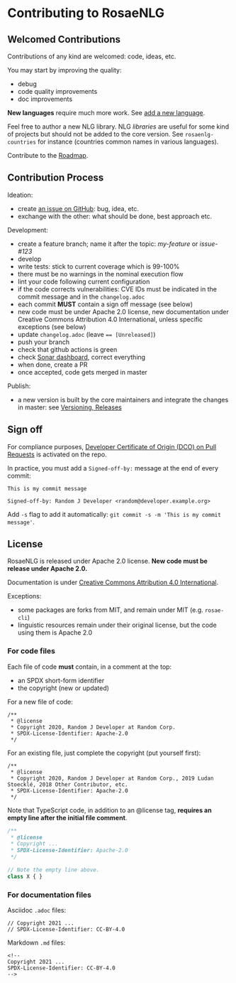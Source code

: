 <!--
Copyright 2019 Ludan Stoecklé
SPDX-License-Identifier: CC-BY-4.0
-->
# Contributing to RosaeNLG

## Welcomed Contributions

Contributions of any kind are welcomed: code, ideas, etc.

You may start by improving the quality:
- debug
- code quality improvements
- doc improvements

**New languages** require much more work. See [add a new language](DEVELOPER_GUIDE.md#add-a-new-language).

Feel free to author a new NLG library. NLG *libraries* are useful for some kind of projects but should not be added to the core version. See `rosaenlg-countries` for instance (countries common names in various languages).

Contribute to the [Roadmap](README.md#roadmap).


## Contribution Process

Ideation:

- create [an issue on GitHub](https://github.com/RosaeNLG/rosaenlg/issues): bug, idea, etc.
- exchange with the other: what should be done, best approach etc.

Development:

- create a feature branch; name it after the topic: *my-feature* or *issue-#123*
- develop
- write tests: stick to current coverage which is 99-100%
- there must be no warnings in the nominal execution flow
- lint your code following current configuration
- if the code corrects vulnerabilities: CVE IDs must be indicated in the commit message and in the `changelog.adoc`
- each commit **MUST** contain a sign off message (see below)
- new code must be under Apache 2.0 license, new documentation under Creative Commons Attribution 4.0 International, unless specific exceptions (see below)
- update `changelog.adoc` (leave `== [Unreleased]`)
- push your branch
- check that github actions is green
- check [Sonar dashboard](https://sonarcloud.io/dashboard?id=RosaeNLG_RosaeNLG), correct everything
- when done, create a PR
- once accepted, code gets merged in master

Publish:
- a new version is built by the core maintainers and integrate the changes in master: see [Versioning, Releases](README.md#versioning-releases)


## Sign off

For compliance purposes, [Developer Certificate of Origin (DCO) on Pull Requests](https://github.com/apps/dco) is activated on the repo.

In practice, you must add a `Signed-off-by:` message at the end of every commit:
```
This is my commit message

Signed-off-by: Random J Developer <random@developer.example.org>
```

Add `-s` flag to add it automatically: `git commit -s -m 'This is my commit message'`.


## License

RosaeNLG is released under Apache 2.0 license.
**New code must be release under Apache 2.0.**

Documentation is under [Creative Commons Attribution 4.0 International](https://spdx.org/licenses/CC-BY-4.0.html).

Exceptions:

- some packages are forks from MIT, and remain under MIT (e.g. `rosae-cli`)
- linguistic resources remain under their original license, but the code using them is Apache 2.0


### For code files

Each file of code **must** contain, in a comment at the top:

- an SPDX short-form identifier
- the copyright (new or updated)

For a new file of code:
```
/**
 * @license
 * Copyright 2020, Random J Developer at Random Corp.
 * SPDX-License-Identifier: Apache-2.0
 */

```

For an existing file, just complete the copyright (put yourself first):
```
/**
 * @license
 * Copyright 2020, Random J Developer at Random Corp., 2019 Ludan Stoecklé, 2018 Other Contributor, etc.
 * SPDX-License-Identifier: Apache-2.0
 */

```

Note that TypeScript code, in addition to an @license tag, **requires an empty line after the initial file comment**.
```TypeScript
/**
 * @license
 * Copyright ...
 * SPDX-License-Identifier: Apache-2.0
 */

// Note the empty line above.
class X { }
```

### For documentation files

Asciidoc `.adoc` files:
```
// Copyright 2021 ...
// SPDX-License-Identifier: CC-BY-4.0
```

Markdown `.md` files:
```
<!--
Copyright 2021 ...
SPDX-License-Identifier: CC-BY-4.0
-->
```
